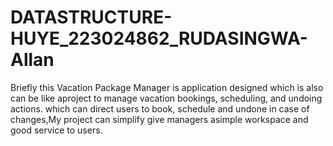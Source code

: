 # DATASTRUCTURE-HUYE_223024862_RUDASINGWA-Allan
Briefly this Vacation Package Manager is application designed which is also can be like aproject to manage vacation bookings, scheduling, and undoing actions. which can direct users to book, schedule and undone in case of changes,My project can simplify give managers asimple workspace and good service to users.
